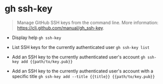 # gh ssh-key
> Manage GitHub SSH keys from the command line.
> More information: <https://cli.github.com/manual/gh_ssh-key>.

- Display help
`gh ssh-key`

- List SSH keys for the currently authenticated user
`gh ssh-key list`

- Add an SSH key to the currently authenticated user's account
`gh ssh-key add {{path/to/key.pub}}`

- Add an SSH key to the currently authenticated user's account with a specific title
`gh ssh-key add --title {{title}} {{path/to/key.pub}}`
